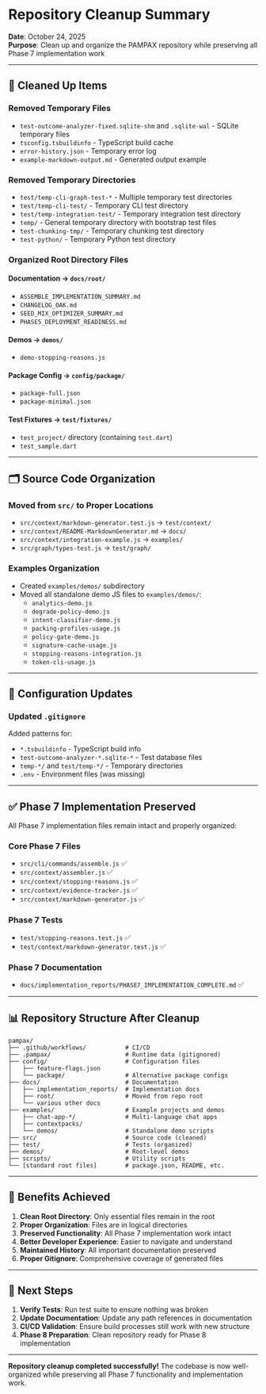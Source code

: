 # Repository Cleanup Summary

**Date**: October 24, 2025  
**Purpose**: Clean up and organize the PAMPAX repository while preserving all Phase 7 implementation work

---

## 🧹 **Cleaned Up Items**

### **Removed Temporary Files**
- `test-outcome-analyzer-fixed.sqlite-shm` and `.sqlite-wal` - SQLite temporary files
- `tsconfig.tsbuildinfo` - TypeScript build cache
- `error-history.json` - Temporary error log
- `example-markdown-output.md` - Generated output example

### **Removed Temporary Directories**
- `test/temp-cli-graph-test-*` - Multiple temporary test directories
- `test/temp-cli-test/` - Temporary CLI test directory
- `test/temp-integration-test/` - Temporary integration test directory
- `temp/` - General temporary directory with bootstrap test files
- `test-chunking-tmp/` - Temporary chunking test directory
- `test-python/` - Temporary Python test directory

### **Organized Root Directory Files**

#### **Documentation → `docs/root/`**
- `ASSEMBLE_IMPLEMENTATION_SUMMARY.md`
- `CHANGELOG_OAK.md` 
- `SEED_MIX_OPTIMIZER_SUMMARY.md`
- `PHASE5_DEPLOYMENT_READINESS.md`

#### **Demos → `demos/`**
- `demo-stopping-reasons.js`

#### **Package Config → `config/package/`**
- `package-full.json`
- `package-minimal.json`

#### **Test Fixtures → `test/fixtures/`**
- `test_project/` directory (containing `test.dart`)
- `test_sample.dart`

---

## 🗂️ **Source Code Organization**

### **Moved from `src/` to Proper Locations**
- `src/context/markdown-generator.test.js` → `test/context/`
- `src/context/README-MarkdownGenerator.md` → `docs/`
- `src/context/integration-example.js` → `examples/`
- `src/graph/types-test.js` → `test/graph/`

### **Examples Organization**
- Created `examples/demos/` subdirectory
- Moved all standalone demo JS files to `examples/demos/`:
  - `analytics-demo.js`
  - `degrade-policy-demo.js`
  - `intent-classifier-demo.js`
  - `packing-profiles-usage.js`
  - `policy-gate-demo.js`
  - `signature-cache-usage.js`
  - `stopping-reasons-integration.js`
  - `token-cli-usage.js`

---

## 📝 **Configuration Updates**

### **Updated `.gitignore`**
Added patterns for:
- `*.tsbuildinfo` - TypeScript build info
- `test-outcome-analyzer-*.sqlite-*` - Test database files
- `temp-*/` and `test/temp-*/` - Temporary directories
- `.env` - Environment files (was missing)

---

## ✅ **Phase 7 Implementation Preserved**

All Phase 7 implementation files remain intact and properly organized:

### **Core Phase 7 Files**
- `src/cli/commands/assemble.js` ✅
- `src/context/assembler.js` ✅
- `src/context/stopping-reasons.js` ✅
- `src/context/evidence-tracker.js` ✅
- `src/context/markdown-generator.js` ✅

### **Phase 7 Tests**
- `test/stopping-reasons.test.js` ✅
- `test/context/markdown-generator.test.js` ✅

### **Phase 7 Documentation**
- `docs/implementation_reports/PHASE7_IMPLEMENTATION_COMPLETE.md` ✅

---

## 📊 **Repository Structure After Cleanup**

```
pampax/
├── .github/workflows/           # CI/CD
├── .pampax/                     # Runtime data (gitignored)
├── config/                      # Configuration files
│   ├── feature-flags.json
│   └── package/                 # Alternative package configs
├── docs/                        # Documentation
│   ├── implementation_reports/  # Implementation docs
│   ├── root/                    # Moved from repo root
│   └── various other docs
├── examples/                    # Example projects and demos
│   ├── chat-app-*/              # Multi-language chat apps
│   ├── contextpacks/
│   └── demos/                   # Standalone demo scripts
├── src/                         # Source code (cleaned)
├── test/                        # Tests (organized)
├── demos/                       # Root-level demos
├── scripts/                     # Utility scripts
└── [standard root files]        # package.json, README, etc.
```

---

## 🎯 **Benefits Achieved**

1. **Clean Root Directory**: Only essential files remain in the root
2. **Proper Organization**: Files are in logical directories
3. **Preserved Functionality**: All Phase 7 implementation work intact
4. **Better Developer Experience**: Easier to navigate and understand
5. **Maintained History**: All important documentation preserved
6. **Proper Gitignore**: Comprehensive coverage of generated files

---

## 🔧 **Next Steps**

1. **Verify Tests**: Run test suite to ensure nothing was broken
2. **Update Documentation**: Update any path references in documentation
3. **CI/CD Validation**: Ensure build processes still work with new structure
4. **Phase 8 Preparation**: Clean repository ready for Phase 8 implementation

---

**Repository cleanup completed successfully!** The codebase is now well-organized while preserving all Phase 7 functionality and implementation work.